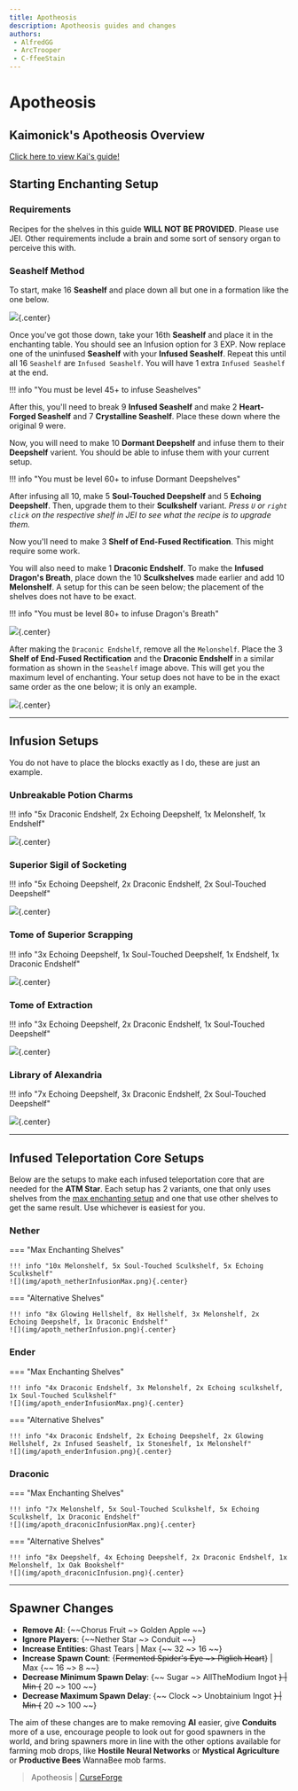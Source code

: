 ```yaml
---
title: Apotheosis
description: Apotheosis guides and changes
authors:
 - AlfredGG
 - ArcTrooper
 - C-ffeeStain
---
```


# Apotheosis

## Kaimonick's Apotheosis Overview

[Click here to view Kai's guide!](../guides/kaimonickguides.md/#apotheosis)

## Starting Enchanting Setup

### Requirements

Recipes for the shelves in this guide **WILL NOT BE PROVIDED**. Please use JEI. Other requirements include a brain and some sort of sensory organ to perceive this with.

### Seashelf Method

To start, make 16 **Seashelf** and place down all but one in a formation like the one below.  

![](img/apoth_seashelf1.png){.center}  

Once you've got those down, take your 16th **Seashelf** and place it in the enchanting table. You should see an Infusion option for 3 EXP. Now replace one of the uninfused **Seashelf** with your **Infused Seashelf**. Repeat this until all 16 `Seashelf` are `Infused Seashelf`. You will have 1 extra `Infused Seashelf` at the end.

!!! info "You must be level 45+ to infuse Seashelves"

After this, you'll need to break 9 **Infused Seashelf** and make 2 **Heart-Forged Seashelf** and 7 **Crystalline Seashelf**. Place these down where the original 9 were.

Now, you will need to make 10 **Dormant Deepshelf** and infuse them to their **Deepshelf** varient. You should be able to infuse them with your current setup.

!!! info "You must be level 60+ to infuse Dormant Deepshelves"

After infusing all 10, make 5 **Soul-Touched Deepshelf** and 5 **Echoing Deepshelf**. Then, upgrade them to their **Sculkshelf** variant. *Press `U` or `right click` on the respective shelf in JEI to see what the recipe is to upgrade them.* 

Now you'll need to make 3 **Shelf of End-Fused Rectification**. This might require some work.  

You will also need to make 1 **Draconic Endshelf**. To make the **Infused Dragon's Breath**, place down the 10 **Sculkshelves** made earlier and add 10 **Melonshelf**. A setup for this can be seen below; the placement of the shelves does not have to be exact.  

!!! info "You must be level 80+ to infuse Dragon's Breath"

![](img/apoth_dragonsbreath.png){.center}  

After making the `Draconic Endshelf`, remove all the `Melonshelf`. Place the 3 **Shelf of End-Fused Rectification** and the **Draconic Endshelf** in a similar formation as shown in the `Seashelf` image above. This will get you the maximum level of enchanting. Your setup does not have to be in the exact same order as the one below; it is only an example.  

![](img/apoth_finalsetup.png){.center}

---
## Infusion Setups

You do not have to place the blocks exactly as I do, these are just an example.

### Unbreakable Potion Charms

!!! info "5x Draconic Endshelf, 2x Echoing Deepshelf, 1x Melonshelf, 1x Endshelf"
	
![](img/apoth_charm.png){.center}

### Superior Sigil of Socketing

!!! info "5x Echoing Deepshelf, 2x Draconic Endshelf, 2x Soul-Touched Deepshelf"

![](img/apoth_socketing.png){.center}

### Tome of Superior Scrapping

!!! info "3x Echoing Deepshelf, 1x Soul-Touched Deepshelf, 1x Endshelf, 1x Draconic Endshelf"

![](img/apoth_scrapping.png){.center}

### Tome of Extraction

!!! info "3x Echoing Deepshelf, 2x Draconic Endshelf, 1x Soul-Touched Deepshelf"

![](img/apoth_extraction.png){.center}

### Library of Alexandria

!!! info "7x Echoing Deepshelf, 3x Draconic Endshelf, 2x Soul-Touched Deepshelf"

![](img/apoth_library.png){.center}

---
## Infused Teleportation Core Setups

Below are the setups to make each infused teleportation core that are needed for the **ATM Star**. Each setup has 2 variants, one that only uses shelves from the [max enchanting setup](#starting-enchanting-setup) and one that use other shelves to get the same result. Use whichever is easiest for you.

### Nether

=== "Max Enchanting Shelves"
	
	!!! info "10x Melonshelf, 5x Soul-Touched Sculkshelf, 5x Echoing Sculkshelf"
	![](img/apoth_netherInfusionMax.png){.center}

=== "Alternative Shelves"
	
	!!! info "8x Glowing Hellshelf, 8x Hellshelf, 3x Melonshelf, 2x Echoing Deepshelf, 1x Draconic Endshelf"
	![](img/apoth_netherInfusion.png){.center}

### Ender

=== "Max Enchanting Shelves"
	
	!!! info "4x Draconic Endshelf, 3x Melonshelf, 2x Echoing sculkshelf, 1x Soul-Touched Sculkshelf"
	![](img/apoth_enderInfusionMax.png){.center}

=== "Alternative Shelves"
	
	!!! info "4x Draconic Endshelf, 2x Echoing Deepshelf, 2x Glowing Hellshelf, 2x Infused Seashelf, 1x Stoneshelf, 1x Melonshelf"
	![](img/apoth_enderInfusion.png){.center}

### Draconic

=== "Max Enchanting Shelves"
	
	!!! info "7x Melonshelf, 5x Soul-Touched Sculkshelf, 5x Echoing Sculkshelf, 1x Draconic Endshelf"
	![](img/apoth_draconicInfusionMax.png){.center}

=== "Alternative Shelves"
	
	!!! info "8x Deepshelf, 4x Echoing Deepshelf, 2x Draconic Endshelf, 1x Melonshelf, 1x Oak Bookshelf"
	![](img/apoth_draconicInfusion.png){.center}

---
## Spawner Changes

- **Remove AI**: {~~Chorus Fruit ~> Golden Apple ~~}
- **Ignore Players**: {~~Nether Star ~> Conduit ~~}
- **Increase Entities**: Ghast Tears | Max {~~ 32 ~> 16 ~~}
- **Increase Spawn Count**: {~~Fermented Spider's Eye ~> Piglich Heart~~} | Max {~~ 16 ~> 8 ~~}
- **Decrease Minimum Spawn Delay**: {~~ Sugar ~> AllTheModium Ingot ~~} | Min {~~ 20 ~> 100 ~~}
- **Decrease Maximum Spawn Delay**: {~~ Clock ~> Unobtainium Ingot ~~} | Min {~~ 20 ~> 100 ~~}

The aim of these changes are to make removing **AI** easier, give **Conduits** more of a use, encourage people to look out for good spawners in the world, and bring spawners more in line with the other options available for farming mob drops, like **Hostile Neural Networks** or **Mystical Agriculture** or **Productive Bees** WannaBee mob farms.

> Apotheosis | [CurseForge](https://legacy.curseforge.com/minecraft/mc-mods/apotheosis)
